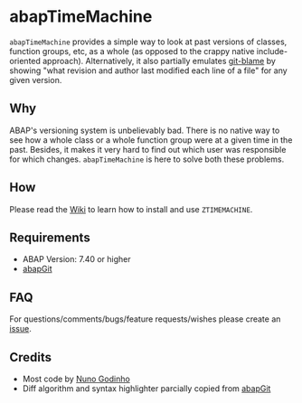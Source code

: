 # abapTimeMachine

`abapTimeMachine` provides a simple way to look at past versions of classes, function groups, etc, as a whole (as opposed to the crappy native include-oriented approach). Alternatively, it also partially emulates [git-blame](https://www.git-scm.com/docs/git-blame) by showing "what revision and author last modified each line of a file" for any given version.

## Why

ABAP's versioning system is unbelievably bad. There is no native way to see how a whole class or a whole function group were at a given time in the past. Besides, it makes it very hard to find out which user was responsible for which changes. `abapTimeMachine` is here to solve both these problems.

## How

Please read the [Wiki](https://github.com/abapinho/abapTimeMachine/wiki) to learn how to install and use `ZTIMEMACHINE`.

## Requirements

* ABAP Version: 7.40 or higher
* [abapGit](https://abapgit.org)

## FAQ

For questions/comments/bugs/feature requests/wishes please create an [issue](https://github.com/abapinho/abapTimeMachine/issues).

## Credits

* Most code by [Nuno Godinho](https://github.com/nununo)
* Diff algorithm and syntax highlighter parcially copied from [abapGit](https://abapgit.org)
